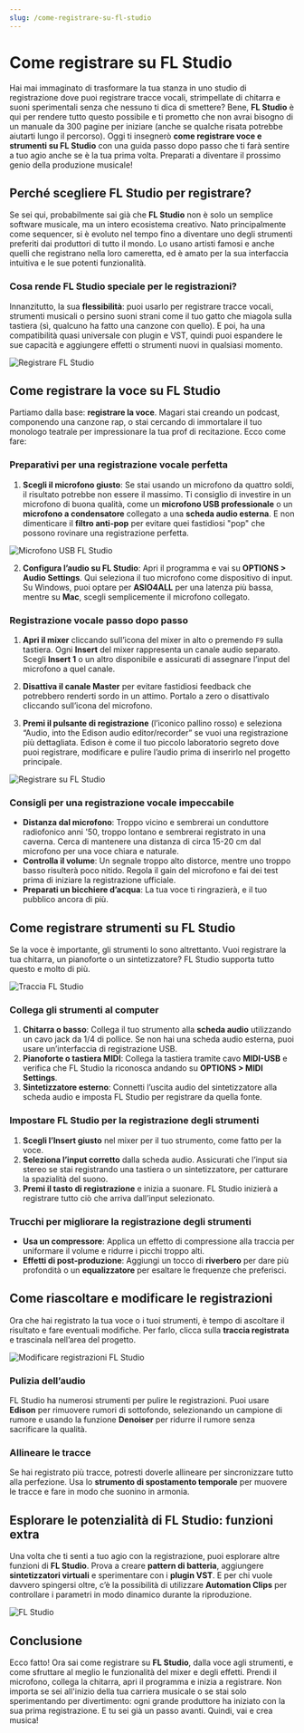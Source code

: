```yaml
---
slug: /come-registrare-su-fl-studio
---
```

# Come registrare su FL Studio

Hai mai immaginato di trasformare la tua stanza in uno studio di registrazione dove puoi registrare tracce vocali, strimpellate di chitarra e suoni sperimentali senza che nessuno ti dica di smettere? Bene, **FL Studio** è qui per rendere tutto questo possibile e ti prometto che non avrai bisogno di un manuale da 300 pagine per iniziare (anche se qualche risata potrebbe aiutarti lungo il percorso). Oggi ti insegnerò **come registrare voce e strumenti su FL Studio** con una guida passo dopo passo che ti farà sentire a tuo agio anche se è la tua prima volta. Preparati a diventare il prossimo genio della produzione musicale!

## Perché scegliere FL Studio per registrare?

Se sei qui, probabilmente sai già che **FL Studio** non è solo un semplice software musicale, ma un intero ecosistema creativo. Nato principalmente come sequencer, si è evoluto nel tempo fino a diventare uno degli strumenti preferiti dai produttori di tutto il mondo. Lo usano artisti famosi e anche quelli che registrano nella loro cameretta, ed è amato per la sua interfaccia intuitiva e le sue potenti funzionalità.

### Cosa rende FL Studio speciale per le registrazioni?

Innanzitutto, la sua **flessibilità**: puoi usarlo per registrare tracce vocali, strumenti musicali o persino suoni strani come il tuo gatto che miagola sulla tastiera (sì, qualcuno ha fatto una canzone con quello). E poi, ha una compatibilità quasi universale con plugin e VST, quindi puoi espandere le sue capacità e aggiungere effetti o strumenti nuovi in qualsiasi momento.

![Registrare FL Studio](/guide-img/output/ebafd50c.jpg)

## Come registrare la voce su FL Studio

Partiamo dalla base: **registrare la voce**. Magari stai creando un podcast, componendo una canzone rap, o stai cercando di immortalare il tuo monologo teatrale per impressionare la tua prof di recitazione. Ecco come fare:

### Preparativi per una registrazione vocale perfetta

1. **Scegli il microfono giusto**: Se stai usando un microfono da quattro soldi, il risultato potrebbe non essere il massimo. Ti consiglio di investire in un microfono di buona qualità, come un **microfono USB professionale** o un **microfono a condensatore** collegato a una **scheda audio esterna**. E non dimenticare il **filtro anti-pop** per evitare quei fastidiosi "pop" che possono rovinare una registrazione perfetta.

![Microfono USB FL Studio](/guide-img/output/93336814.jpg)

2. **Configura l’audio su FL Studio**: Apri il programma e vai su **OPTIONS > Audio Settings**. Qui seleziona il tuo microfono come dispositivo di input. Su Windows, puoi optare per **ASIO4ALL** per una latenza più bassa, mentre su **Mac**, scegli semplicemente il microfono collegato.

### Registrazione vocale passo dopo passo

1. **Apri il mixer** cliccando sull’icona del mixer in alto o premendo `F9` sulla tastiera. Ogni **Insert** del mixer rappresenta un canale audio separato. Scegli **Insert 1** o un altro disponibile e assicurati di assegnare l’input del microfono a quel canale.

2. **Disattiva il canale Master** per evitare fastidiosi feedback che potrebbero renderti sordo in un attimo. Portalo a zero o disattivalo cliccando sull’icona del microfono.

3. **Premi il pulsante di registrazione** (l’iconico pallino rosso) e seleziona “Audio, into the Edison audio editor/recorder” se vuoi una registrazione più dettagliata. Edison è come il tuo piccolo laboratorio segreto dove puoi registrare, modificare e pulire l’audio prima di inserirlo nel progetto principale.

![Registrare su FL Studio](/guide-img/output/f030050.jpg)

### Consigli per una registrazione vocale impeccabile

- **Distanza dal microfono**: Troppo vicino e sembrerai un conduttore radiofonico anni '50, troppo lontano e sembrerai registrato in una caverna. Cerca di mantenere una distanza di circa 15-20 cm dal microfono per una voce chiara e naturale.
- **Controlla il volume**: Un segnale troppo alto distorce, mentre uno troppo basso risulterà poco nitido. Regola il gain del microfono e fai dei test prima di iniziare la registrazione ufficiale.
- **Preparati un bicchiere d’acqua**: La tua voce ti ringrazierà, e il tuo pubblico ancora di più.

## Come registrare strumenti su FL Studio

Se la voce è importante, gli strumenti lo sono altrettanto. Vuoi registrare la tua chitarra, un pianoforte o un sintetizzatore? FL Studio supporta tutto questo e molto di più.

![Traccia FL Studio](/guide-img/output/347636b3.jpg)

### Collega gli strumenti al computer

1. **Chitarra o basso**: Collega il tuo strumento alla **scheda audio** utilizzando un cavo jack da 1/4 di pollice. Se non hai una scheda audio esterna, puoi usare un’interfaccia di registrazione USB.
2. **Pianoforte o tastiera MIDI**: Collega la tastiera tramite cavo **MIDI-USB** e verifica che FL Studio la riconosca andando su **OPTIONS > MIDI Settings**.
3. **Sintetizzatore esterno**: Connetti l’uscita audio del sintetizzatore alla scheda audio e imposta FL Studio per registrare da quella fonte.

### Impostare FL Studio per la registrazione degli strumenti

1. **Scegli l’Insert giusto** nel mixer per il tuo strumento, come fatto per la voce.
2. **Seleziona l’input corretto** dalla scheda audio. Assicurati che l’input sia stereo se stai registrando una tastiera o un sintetizzatore, per catturare la spazialità del suono.
3. **Premi il tasto di registrazione** e inizia a suonare. FL Studio inizierà a registrare tutto ciò che arriva dall’input selezionato.

### Trucchi per migliorare la registrazione degli strumenti

- **Usa un compressore**: Applica un effetto di compressione alla traccia per uniformare il volume e ridurre i picchi troppo alti.
- **Effetti di post-produzione**: Aggiungi un tocco di **riverbero** per dare più profondità o un **equalizzatore** per esaltare le frequenze che preferisci.

## Come riascoltare e modificare le registrazioni

Ora che hai registrato la tua voce o i tuoi strumenti, è tempo di ascoltare il risultato e fare eventuali modifiche. Per farlo, clicca sulla **traccia registrata** e trascinala nell’area del progetto.

![Modificare registrazioni FL Studio](/guide-img/output/b41ff2f8.jpg)

### Pulizia dell’audio

FL Studio ha numerosi strumenti per pulire le registrazioni. Puoi usare **Edison** per rimuovere rumori di sottofondo, selezionando un campione di rumore e usando la funzione **Denoiser** per ridurre il rumore senza sacrificare la qualità.

### Allineare le tracce

Se hai registrato più tracce, potresti doverle allineare per sincronizzare tutto alla perfezione. Usa lo **strumento di spostamento temporale** per muovere le tracce e fare in modo che suonino in armonia.

## Esplorare le potenzialità di FL Studio: funzioni extra

Una volta che ti senti a tuo agio con la registrazione, puoi esplorare altre funzioni di **FL Studio**. Prova a creare **pattern di batteria**, aggiungere **sintetizzatori virtuali** e sperimentare con i **plugin VST**. E per chi vuole davvero spingersi oltre, c’è la possibilità di utilizzare **Automation Clips** per controllare i parametri in modo dinamico durante la riproduzione.

![FL Studio](/guide-img/output/26949d4b.jpg)

## Conclusione

Ecco fatto! Ora sai come registrare su **FL Studio**, dalla voce agli strumenti, e come sfruttare al meglio le funzionalità del mixer e degli effetti. Prendi il microfono, collega la chitarra, apri il programma e inizia a registrare. Non importa se sei all'inizio della tua carriera musicale o se stai solo sperimentando per divertimento: ogni grande produttore ha iniziato con la sua prima registrazione. E tu sei già un passo avanti. Quindi, vai e crea musica!
